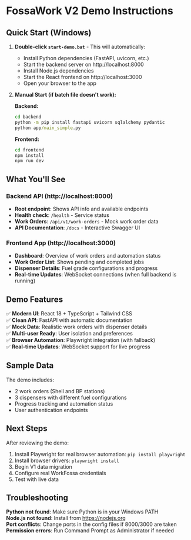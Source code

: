 # FossaWork V2 Demo Instructions

## Quick Start (Windows)

1. **Double-click `start-demo.bat`** - This will automatically:
   - Install Python dependencies (FastAPI, uvicorn, etc.)
   - Start the backend server on http://localhost:8000
   - Install Node.js dependencies 
   - Start the React frontend on http://localhost:3000
   - Open your browser to the app

2. **Manual Start (if batch file doesn't work):**

   **Backend:**
   ```cmd
   cd backend
   python -m pip install fastapi uvicorn sqlalchemy pydantic
   python app/main_simple.py
   ```

   **Frontend:**
   ```cmd
   cd frontend
   npm install
   npm run dev
   ```

## What You'll See

### Backend API (http://localhost:8000)
- **Root endpoint**: Shows API info and available endpoints
- **Health check**: `/health` - Service status
- **Work Orders**: `/api/v1/work-orders` - Mock work order data
- **API Documentation**: `/docs` - Interactive Swagger UI

### Frontend App (http://localhost:3000)
- **Dashboard**: Overview of work orders and automation status
- **Work Order List**: Shows pending and completed jobs
- **Dispenser Details**: Fuel grade configurations and progress
- **Real-time Updates**: WebSocket connections (when full backend is running)

## Demo Features

✅ **Modern UI**: React 18 + TypeScript + Tailwind CSS  
✅ **Clean API**: FastAPI with automatic documentation  
✅ **Mock Data**: Realistic work orders with dispenser details  
✅ **Multi-user Ready**: User isolation and preferences  
✅ **Browser Automation**: Playwright integration (with fallback)  
✅ **Real-time Updates**: WebSocket support for live progress  

## Sample Data

The demo includes:
- 2 work orders (Shell and BP stations)
- 3 dispensers with different fuel configurations
- Progress tracking and automation status
- User authentication endpoints

## Next Steps

After reviewing the demo:
1. Install Playwright for real browser automation: `pip install playwright`
2. Install browser drivers: `playwright install`
3. Begin V1 data migration
4. Configure real WorkFossa credentials
5. Test with live data

## Troubleshooting

**Python not found**: Make sure Python is in your Windows PATH  
**Node.js not found**: Install from https://nodejs.org  
**Port conflicts**: Change ports in the config files if 8000/3000 are taken  
**Permission errors**: Run Command Prompt as Administrator if needed  